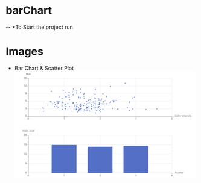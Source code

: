 # barChart
--
*To Start the project run
# Images
* Bar Chart & Scatter Plot
![Images](Images/barChart.png)
